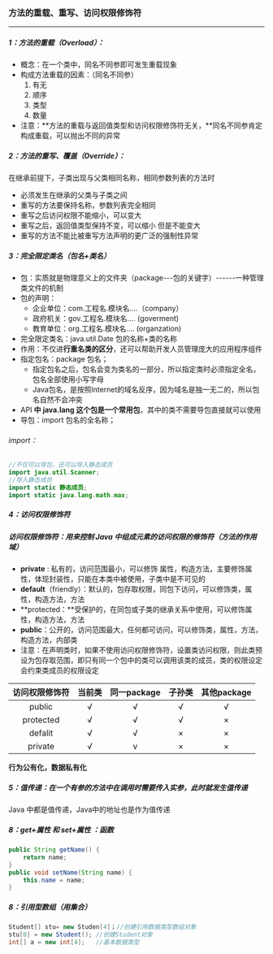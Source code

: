 ### 方法的重载、重写、访问权限修饰符

------

##### 1：方法的重载（Overload）：

- 概念：在一个类中，同名不同参即可发生重载现象
- 构成方法重载的因素：（同名不同参）
  1. 有无
  2. 顺序
  3. 类型
  4. 数量
- 注意：**方法的重载与返回值类型和访问权限修饰符无关，**同名不同参肯定构成重载，可以抛出不同的异常

##### 2：方法的重写、覆盖（Override）：

在继承前提下，子类出现与父类相同名称，相同参数列表的方法时

- 必须发生在继承的父类与子类之间
- 重写的方法要保持名称，参数列表完全相同
- 重写之后访问权限不能缩小，可以变大
- 重写之后，返回值类型保持不变，可以缩小  但是不能变大
- 重写的方法不能比被重写方法声明的更广泛的强制性异常

##### 3：完全限定类名（包名+类名）

- 包：实质就是物理意义上的文件夹（package---包的关键字）------一种管理类文件的机制
- 包的声明：
  - 企业单位：com.工程名.模块名....（company）
  - 政府机关：gov.工程名.模块名….   (goverment)
  - 教育单位：org.工程名.模块名….    (organzation)
- 完全限定类名：java.util.Date   包的名称+类的名称
- 作用：不仅进**行重名类的区分**，还可以帮助开发人员管理庞大的应用程序组件
- 指定包名：package  包名；
  - 指定包名之后，包名会变为类名的一部分，所以指定类时必须指定全名，包名全部使用小写字母
  - Java包名，是按照Internet的域名反序，因为域名是独一无二的，所以包名自然不会冲突
- API **中 java.lang 这个包是一个常用包**，其中的类不需要导包直接就可以使用
- 导包：import 包名的全名称；

###### import：

```java
//不仅可以导包，还可以导入静态成员
import java.util.Scanner;
//导入静态成员
import static 静态成员;
import static java.lang.math.max;
```

##### 4：访问权限修饰符

##### 访问权限修饰符：用来控制 Java 中组成元素的访问权限的修饰符（方法的作用域）

- **private** : 私有的，访问范围最小，可以修饰  属性，构造方法，主要修饰属性，体现封装性，只能在本类中被使用，子类中是不可见的
- **default**（friendly）：默认的，包存取权限，同包下访问，可以修饰类，属性，构造方法，方法
- **protected：**受保护的，在同包或子类的继承关系中使用，可以修饰属性，构造方法，方法
- **public**：公开的，访问范围最大，任何都可访问，可以修饰类，属性，方法，构造方法，内部类
- 注意：在声明类时，如果不使用访问权限修饰符，设置类访问权限，则此类预设为包存取范围，即只有同一个包中的类可以调用该类的成员，类的权限设定会约束类成员的权限设定	

| 访问权限修饰符 | 当前类 | 同一package | 子孙类 | 其他package |
| :------------: | :----: | :---------: | :----: | :---------: |
|     public     |   √    |      √      |   √    |      √      |
|   protected    |   √    |      √      |   √    |      ×      |
|    defalit     |   √    |      √      |   ×    |      ×      |
|    private     |   √    |      v      |   ×    |      ×      |

**行为公有化，数据私有化**

##### 5：值传递：在一个有参的方法中在调用时需要传入实参，此时就发生值传递

Java 中都是值传递，Java中的地址也是作为值传递

##### 8：get+属性 和 set+属性 ：函数

```java
public String getName() {
	return name;
}
public void setName(String name) {
	this.name = name;
}
```

##### 8：引用型数组（用集合）

```java
Student[] stu= new Studen[4]；//创建引用数据类型数组对象
stu[0] = new Student();	//创建Student对象
int[] a = new int[4];	//基本数据类型
```




